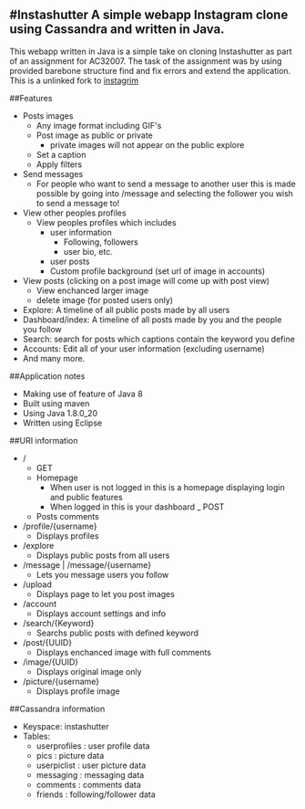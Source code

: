 #Instashutter
A simple webapp Instagram clone using Cassandra and written in Java.
---------------------

This webapp written in Java is a simple take on cloning Instashutter as part of an assignment for AC32007.
The task of the assignment was by using provided barebone structure find and fix errors and extend the application.
This is a unlinked fork to [instagrim](https://github.com/acobley/instagrim)

##Features

- Posts images
	- Any image format including GIF's
	- Post image as public or private
		- private images will not appear on the public explore
	- Set a caption
	- Apply filters
- Send messages
	- For people who want to send a message to another user this is made possible by going into /message and selecting the follower you wish to send a message to!
- View other peoples profiles
	- View peoples profiles which includes
		- user information
			- Following, followers
			- user bio, etc.
		- user posts
		- Custom profile background (set url of image in accounts)
- View posts (clicking on a post image will come up with post view)
	- View enchanced larger image
	- delete image (for posted users only)
- Explore: A timeline of all public posts made by all users
- Dashboard/index: A timeline of all posts made by you and the people you follow
- Search: search for posts which captions contain the keyword you define
- Accounts: Edit all of your user information (excluding username)
- And many more.

##Application notes
- Making use of feature of Java 8
- Built using maven
- Using Java 1.8.0_20
- Written using Eclipse

##URI information

- /
	- GET
    - Homepage
      - When user is not logged in this is a homepage displaying login and public features
      - When logged in this is your dashboard
  _ POST
    - Posts comments
- /profile/{username}
  - Displays profiles
- /explore
  - Displays public posts from all users
- /message  | /message/{username}
  - Lets you message users you follow
- /upload
  - Displays page to let you post images
- /account
  - Displays account settings and info
- /search/{Keyword}
  - Searchs public posts with defined keyword
- /post/{UUID}
  - Displays enchanced image with full comments
- /image/{UUID}
  - Displays original image only
- /picture/{username}
  - Displays profile image

##Cassandra information
- Keyspace: instashutter
- Tables:
  - userprofiles : user profile data
  - pics : picture data
  - userpiclist : user picture data
  - messaging : messaging data
  - comments : comments data
  - friends : following/follower data

